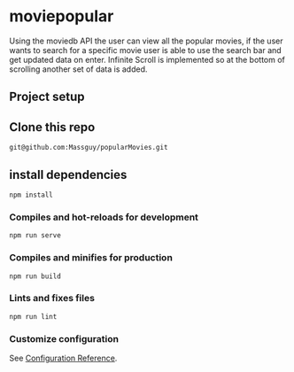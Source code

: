 # moviepopular

Using the moviedb API the user can view all the popular movies,
if the user wants to search for a specific movie user is able to use the search bar and get updated data on enter.
Infinite Scroll is implemented so at the bottom of scrolling another set of data is added.
## Project setup

## Clone this repo

```
git@github.com:Massguy/popularMovies.git
```

## install dependencies
```
npm install
```

### Compiles and hot-reloads for development
```
npm run serve
```

### Compiles and minifies for production
```
npm run build
```

### Lints and fixes files
```
npm run lint
```

### Customize configuration
See [Configuration Reference](https://cli.vuejs.org/config/).
